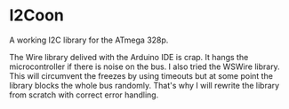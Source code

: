 I2Coon
======

A working I2C library for the ATmega 328p.

The Wire library delived with the Arduino IDE is crap. It hangs the microcontroller if there is noise on the bus. I also tried the WSWire library. This will circumvent the freezes by using timeouts but at some point the library blocks the whole bus randomly. That's why I will rewrite the library from scratch with correct error handling.
